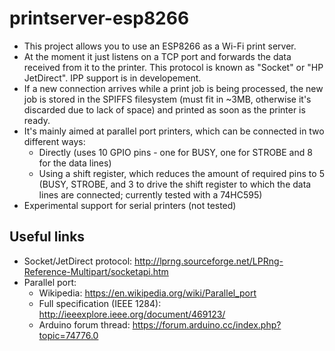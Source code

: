 # printserver-esp8266

* This project allows you to use an ESP8266 as a Wi-Fi print server.
* At the moment it just listens on a TCP port and forwards the data received from it to the printer. This protocol is known as "Socket" or "HP JetDirect". IPP support is in developement.
* If a new connection arrives while a print job is being processed, the new job is stored in the SPIFFS filesystem (must fit in ~3MB, otherwise it's discarded due to lack of space) and printed as soon as the printer is ready.
* It's mainly aimed at parallel port printers, which can be connected in two different ways:
	* Directly (uses 10 GPIO pins - one for BUSY, one for STROBE and 8 for the data lines)
	* Using a shift register, which reduces the amount of required pins to 5 (BUSY, STROBE, and 3 to drive the shift register to which the data lines are connected; currently tested with a 74HC595)
* Experimental support for serial printers (not tested)

## Useful links
* Socket/JetDirect protocol: http://lprng.sourceforge.net/LPRng-Reference-Multipart/socketapi.htm
* Parallel port:
	* Wikipedia: https://en.wikipedia.org/wiki/Parallel_port
	* Full specification (IEEE 1284): http://ieeexplore.ieee.org/document/469123/
	* Arduino forum thread: https://forum.arduino.cc/index.php?topic=74776.0
